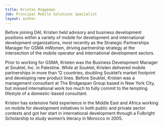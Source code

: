 ```yaml
---
title: Kristen Roggeman
Job: Principal Mobile Solutions Specialist
layout: author
---
```


Before joining DAI, Kristen held advisory and business development positions within a variety of mobile for development and international development organizations, most recently as the Strategic Partnerships Manager for GSMA mWomen, driving partnership strategy at the intersection of the mobile operator and international development sectors.

Prior to working for GSMA, Kristen was the Business Development Manager at Souktel, Inc. in Palestine. While at Souktel, Kristen delivered mobile partnerships in more than 12 countries, doubling Souktel’s market footprint and developing new product lines. Before Souktel, Kristen was a management consultant at The Bridgespan Group based in New York City, but missed international work too much to fully commit to the tempting lifestyle of a domestic-based consultant.

Kristen has extensive field experience in the Middle East and Africa working on mobile for development initiatives in both public and private sector contexts and got her start in international development through a Fulbright Scholarship to study women’s literacy in Morocco in 2005.
